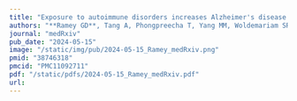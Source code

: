 ```yaml
---
title: "Exposure to autoimmune disorders increases Alzheimer's disease risk in a multi-site electronic health record analysis"
authors: "**Ramey GD**, Tang A, Phongpreecha T, Yang MM, Woldemariam SR, Oskotsky TT, Montine TJ, Allen I, Miller ZA, Aghaeepour N, **Capra JA**, Sirota M."
journal: "medRxiv"
pub_date: "2024-05-15"
image: "/static/img/pub/2024-05-15_Ramey_medRxiv.png"
pmid: "38746318"
pmcid: "PMC11092711"
pdf: "/static/pdfs/2024-05-15_Ramey_medRxiv.pdf"
url: 
---
```

